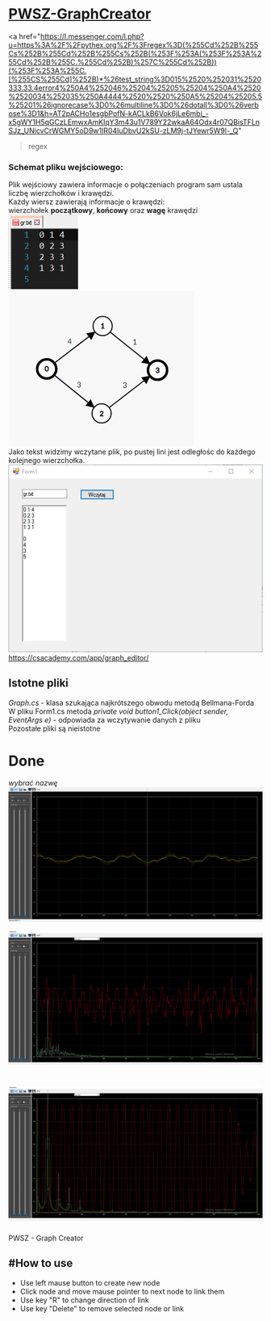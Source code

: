 # <a href="https://informacja.github.io/PWSZ-GraphCreator/">PWSZ-GraphCreator</a>

<a href="https://l.messenger.com/l.php?u=https%3A%2F%2Fpythex.org%2F%3Fregex%3D(%255Cd%252B%255Cs%252B%255Cd%252B%255Cs%252B(%253F%253A(%253F%253A%255Cd%252B%255C.%255Cd%252B)%257C%255Cd%252B))(%253F%253A%255C.[%255CS%255Cd]%252B)*%26test_string%3D015%2520%252031%2520333.33.4error4%250A4%252046%25204%25205%25204%250A4%2520%2520034%252035%250A4444%2520%2520%250A5%25204%25205.5%25201%26ignorecase%3D0%26multiline%3D0%26dotall%3D0%26verbose%3D1&h=AT2pACHo1esgbPofN-kACLkB6Vok6jLe6mbi_-x5gWY1H5qGCzLEmwxAmKlqY3m43u1V789Y22wkaA64Odx4r07QBisTFLnSJz_UNicvCrWGMY5oD9w1lR04IuDbvU2kSU-zLM9j-tJYewr5W9l-_Q"
> regex </a>
### Schemat pliku wejściowego:
Plik wejściowy zawiera informacje o połączeniach program sam ustala liczbę wierzchołków i krawędzi.<br>
Każdy wiersz zawierają informacje o krawędzi:<br>
wierzchołek <b>początkowy</b>, <b>końcowy</b> oraz <b>wagę</b> krawędzi                                                                             
<img style="display: inlinie;" src="/img/in.png"> </img>
<img src="/img/graph.png"> </img><br>
Jako tekst widzimy wczytane plik, po pustej lini jest odległośc do każdego kolejnego wierzchołka.<br>
<img src="/img/app.png"> </img>
<br>
https://csacademy.com/app/graph_editor/

## Istotne pliki
<i> Graph.cs</i> - klasa szukająca najkrótszego obwodu metodą Bellmana-Forda <br>
W pliku Form1.cs metoda <i> private void button1_Click(object sender, EventArgs e)</i> - odpowiada za wczytywanie danych z pliku <br>
Pozostałe pliki są nieistotne

# Done
_wybrać nazwę_
<img src="img/1.png"> </img>

<img src="img/2.png"> </img>

<img src="img/3.png"> </img>
=======
PWSZ - Graph Creator

#How to use
-------
- Use left mause button to create new node
- Click node and move mause pointer to next node to link them
- Use key "R" to change direction of link
- Use key "Delete" to remove selected node or link
